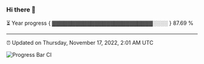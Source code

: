 ### Hi there 👋

⏳ Year progress { ▓▓▓▓▓▓▓▓▓▓▓▓▓▓▓▓▓▓▓▓▓▓▓▓▓▓░░░░ } 87.69 %

---

⏰ Updated on Thursday, November 17, 2022, 2:01 AM UTC

![Progress Bar CI](https://github.com/arthurbuhl/arthurbuhl/workflows/Progress%20Bar%20CI/badge.svg)
